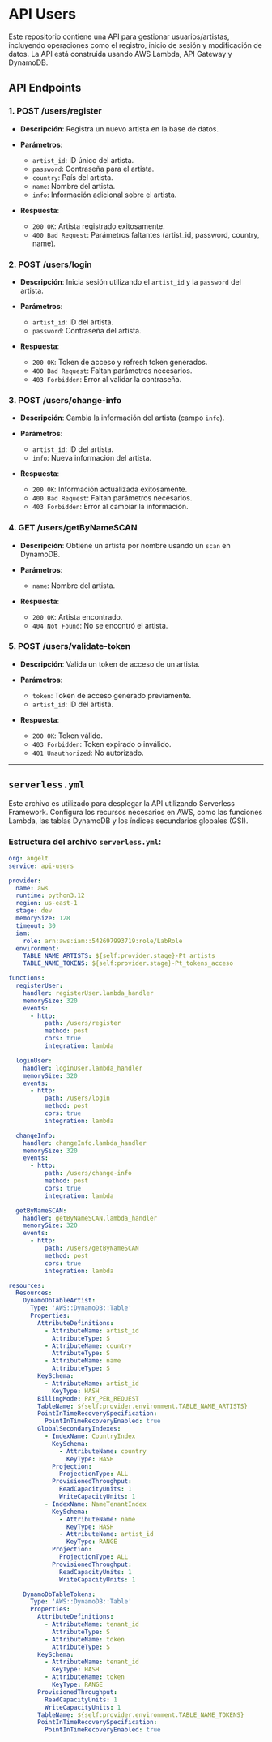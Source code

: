 # API Users

Este repositorio contiene una API para gestionar usuarios/artistas, incluyendo operaciones como el registro, inicio de sesión y modificación de datos. La API está construida usando AWS Lambda, API Gateway y DynamoDB.

## API Endpoints

### 1. **POST /users/register**
- **Descripción**: Registra un nuevo artista en la base de datos.
- **Parámetros**:
  - `artist_id`: ID único del artista.
  - `password`: Contraseña para el artista.
  - `country`: País del artista.
  - `name`: Nombre del artista.
  - `info`: Información adicional sobre el artista.
  
- **Respuesta**:
  - `200 OK`: Artista registrado exitosamente.
  - `400 Bad Request`: Parámetros faltantes (artist_id, password, country, name).
  
### 2. **POST /users/login**
- **Descripción**: Inicia sesión utilizando el `artist_id` y la `password` del artista.
- **Parámetros**:
  - `artist_id`: ID del artista.
  - `password`: Contraseña del artista.
  
- **Respuesta**:
  - `200 OK`: Token de acceso y refresh token generados.
  - `400 Bad Request`: Faltan parámetros necesarios.
  - `403 Forbidden`: Error al validar la contraseña.

### 3. **POST /users/change-info**
- **Descripción**: Cambia la información del artista (campo `info`).
- **Parámetros**:
  - `artist_id`: ID del artista.
  - `info`: Nueva información del artista.
  
- **Respuesta**:
  - `200 OK`: Información actualizada exitosamente.
  - `400 Bad Request`: Faltan parámetros necesarios.
  - `403 Forbidden`: Error al cambiar la información.

### 4. **GET /users/getByNameSCAN**
- **Descripción**: Obtiene un artista por nombre usando un `scan` en DynamoDB.
- **Parámetros**:
  - `name`: Nombre del artista.
  
- **Respuesta**:
  - `200 OK`: Artista encontrado.
  - `404 Not Found`: No se encontró el artista.

### 5. **POST /users/validate-token**
- **Descripción**: Valida un token de acceso de un artista.
- **Parámetros**:
  - `token`: Token de acceso generado previamente.
  - `artist_id`: ID del artista.
  
- **Respuesta**:
  - `200 OK`: Token válido.
  - `403 Forbidden`: Token expirado o inválido.
  - `401 Unauthorized`: No autorizado.

---

## `serverless.yml`

Este archivo es utilizado para desplegar la API utilizando Serverless Framework. Configura los recursos necesarios en AWS, como las funciones Lambda, las tablas DynamoDB y los índices secundarios globales (GSI).

### Estructura del archivo `serverless.yml`:

```yaml
org: angelt
service: api-users

provider:
  name: aws
  runtime: python3.12
  region: us-east-1
  stage: dev
  memorySize: 128
  timeout: 30
  iam:
    role: arn:aws:iam::542697993719:role/LabRole
  environment:
    TABLE_NAME_ARTISTS: ${self:provider.stage}-Pt_artists
    TABLE_NAME_TOKENS: ${self:provider.stage}-Pt_tokens_acceso

functions:
  registerUser:
    handler: registerUser.lambda_handler
    memorySize: 320
    events:
      - http:
          path: /users/register
          method: post
          cors: true
          integration: lambda

  loginUser:
    handler: loginUser.lambda_handler
    memorySize: 320
    events:
      - http:
          path: /users/login
          method: post
          cors: true
          integration: lambda

  changeInfo:
    handler: changeInfo.lambda_handler
    memorySize: 320
    events:
      - http:
          path: /users/change-info
          method: post
          cors: true
          integration: lambda

  getByNameSCAN:
    handler: getByNameSCAN.lambda_handler
    memorySize: 320
    events:
      - http:
          path: /users/getByNameSCAN
          method: post
          cors: true
          integration: lambda

resources:
  Resources:
    DynamoDbTableArtist:
      Type: 'AWS::DynamoDB::Table'
      Properties:
        AttributeDefinitions:
          - AttributeName: artist_id
            AttributeType: S
          - AttributeName: country
            AttributeType: S
          - AttributeName: name
            AttributeType: S
        KeySchema:
          - AttributeName: artist_id
            KeyType: HASH
        BillingMode: PAY_PER_REQUEST
        TableName: ${self:provider.environment.TABLE_NAME_ARTISTS}
        PointInTimeRecoverySpecification:
          PointInTimeRecoveryEnabled: true
        GlobalSecondaryIndexes:
          - IndexName: CountryIndex
            KeySchema:
              - AttributeName: country
                KeyType: HASH
            Projection:
              ProjectionType: ALL
            ProvisionedThroughput:
              ReadCapacityUnits: 1
              WriteCapacityUnits: 1
          - IndexName: NameTenantIndex
            KeySchema:
              - AttributeName: name
                KeyType: HASH
              - AttributeName: artist_id
                KeyType: RANGE
            Projection:
              ProjectionType: ALL
            ProvisionedThroughput:
              ReadCapacityUnits: 1
              WriteCapacityUnits: 1

    DynamoDbTableTokens:
      Type: 'AWS::DynamoDB::Table'
      Properties:
        AttributeDefinitions:
          - AttributeName: tenant_id
            AttributeType: S
          - AttributeName: token
            AttributeType: S
        KeySchema:
          - AttributeName: tenant_id
            KeyType: HASH
          - AttributeName: token
            KeyType: RANGE
        ProvisionedThroughput:
          ReadCapacityUnits: 1
          WriteCapacityUnits: 1
        TableName: ${self:provider.environment.TABLE_NAME_TOKENS}
        PointInTimeRecoverySpecification:
          PointInTimeRecoveryEnabled: true
